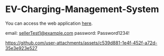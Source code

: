 # EV-Charging-Management-System

You can access the web application [here](https://ev-charging-management-system.vercel.app/).

email: sellerTest1@example.com
password: Password1234!

https://github.com/user-attachments/assets/c539d881-1e4f-452f-a72d-35e3e923e527

